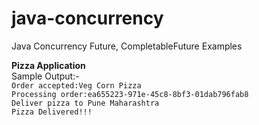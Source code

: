# java-concurrency
Java Concurrency Future, CompletableFuture Examples 

**Pizza Application**  
Sample Output:-  
`Order accepted:Veg Corn Pizza`  
`Processing order:ea655223-971e-45c8-8bf3-01dab796fab8`  
`Deliver pizza to Pune Maharashtra`  
`Pizza Delivered!!!`
